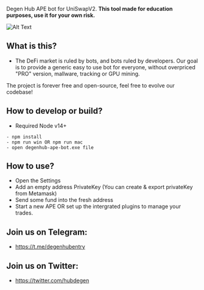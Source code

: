 Degen Hub APE bot for UniSwapV2.
**This tool made for education purposes, use it for your own risk.**

![Alt Text](https://i.postimg.cc/vmjbJSGj/top100faaaile.jpg)

## What is this?
- The DeFi market is ruled by bots, and bots ruled by developers. Our goal is to provide a generic easy to use bot for everyone, without overpriced "PRO" version, mallware, tracking or GPU mining. 

The project is forever free and open-source, feel free to evolve our codebase!

## How to develop or build?
- Required Node v14+
```
- npm install
- npm run win OR npm run mac
- open degenhub-ape-bot.exe file
```

## How to use?
- Open the Settings
- Add an empty address PrivateKey (You can create & export privateKey from Metamask)
- Send some fund into the fresh address
- Start a new APE OR set up the intergrated plugins to manage your trades.

## Join us on Telegram:
- https://t.me/degenhubentry

## Join us on Twitter:
- https://twitter.com/hubdegen
